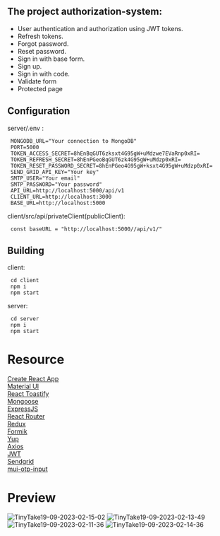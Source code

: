 ## The project authorization-system:

- User authentication and authorization using JWT tokens.
- Refresh tokens.
- Forgot password.
- Reset password.
- Sign in with base form.
- Sign up.
- Sign in with code.
- Validate form
- Protected page
  
## Configuration
server/.env : 

```shell
 MONGODB_URL="Your connection to MongoDB"
 PORT=5000
 TOKEN_ACCESS_SECRET=8hEnBqGUT6zksxt4G95gW+uMdzwe7EVaRnp0xRI=
 TOKEN_REFRESH_SECRET=8hEnPGeoBqGUT6zk4G95gW+uMdzp0xRI=
 TOKEN_RESET_PASSWORD_SECRET=8hEnPGeo4G95gW+ksxt4G95gW+uMdzp0xRI=
 SEND_GRID_API_KEY="Your key"
 SMTP_USER="Your email"
 SMTP_PASSWORD="Your password"
 API_URL=http://localhost:5000/api/v1
 CLIENT_URL=http://localhost:3000
 BASE_URL=http://localhost:5000
```

client/src/api/privateClient(publicClient):
```shell
 const baseURL = "http://localhost:5000//api/v1/"
```

## Building
client:
```shell
 cd client
 npm i
 npm start
```
server:
```shell
 cd server
 npm i
 npm start
```

# Resource
[Create React App](https://create-react-app.dev/)<br>
[Material UI](https://create-react-app.dev/)<br>
[React Toastify](https://github.com/fkhadra/react-toastify)<br>
[Mongoose](https://mongoosejs.com/)<br>
[ExpressJS](https://expressjs.com/)<br>
[React Router](https://reactrouter.com/)<br>
[Redux](https://redux.js.org/)<br>
[Formik](https://formik.org/)<br>
[Yup](https://github.com/jquense/yup/)<br>
[Axios](https://axios-http.com/)<br>
[JWT](https://github.com/auth0/node-jsonwebtoken)<br>
[Sendgrid](https://sendgrid.com/)<br>
[mui-otp-input](https://viclafouch.github.io/mui-otp-input/)<br>

# Preview

![TinyTake19-09-2023-02-15-02](https://github.com/roman-kalistratov/authorization-system/assets/80212286/a8c7228d-787a-4a15-b465-bf561e3af2b9)
![TinyTake19-09-2023-02-13-49](https://github.com/roman-kalistratov/authorization-system/assets/80212286/5c9773be-a5e4-42fe-94bf-ff3a03cabb04)
![TinyTake19-09-2023-02-11-36](https://github.com/roman-kalistratov/authorization-system/assets/80212286/933026b2-6273-415f-b402-ab31ea50ef32)
![TinyTake19-09-2023-02-14-36](https://github.com/roman-kalistratov/authorization-system/assets/80212286/f3d012c6-4552-4ae5-a586-1d29612429cc)


